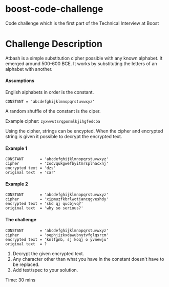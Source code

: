 # boost-code-challenge
Code challenge which is the first part of the Technical Interview at Boost

# Challenge Description
Atbash is a simple substitution cipher possible with any known alphabet. It emerged around 500-600 BCE. It works by substituting the letters of an alphabet with another.

#### Assumptions
English alphabets in order is the constant.

```CONSTANT = 'abcdefghijklmnopqrstuvwxyz'```

A random shuffle of the constant is the ciper.

Example cipher:  ```zyxwvutsrqponmlkjihgfedcba```

Using the cipher, strings can be encypted. When the cipher and encrypted string is given it possible to decrypt the encrypted text.

#### Example 1

```
CONSTANT       = 'abcdefghijklmnopqrstuvwxyz'
cipher         = 'zodvqukgwefbyitmrsplhacxnj'
encrypted text = 'dzs'
original text  = 'car'
```

#### Example 2

```
CONSTANT       = 'abcdefghijklmnopqrstuvwxyz'
cipher         = 'xipmuzfkbrlwotjancqgveshdy'
encrypted text = 'skd qj qucbjvq?'
original text  = 'why so serious?'
```

#### The challenge

```
CONSTANT       = 'abcdefghijklmnopqrstuvwxyz'
cipher         = 'oephjizkxdawubnytvfglqsrcm'
encrypted text = 'knlfgnb, sj koqj o yvnewju'
original text  = ?
```

1. Decrypt the given encrypted text.
2. Any character other than what you have in the constant doesn't have to be replaced.
3. Add test/spec to your solution.

Time: 30 mins
